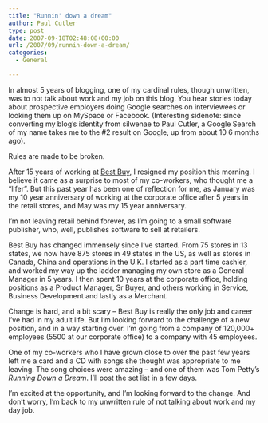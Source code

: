 ```yaml
---
title: "Runnin' down a dream"
author: Paul Cutler
type: post
date: 2007-09-18T02:48:08+00:00
url: /2007/09/runnin-down-a-dream/
categories:
  - General

---
```

In almost 5 years of blogging, one of my cardinal rules, though unwritten, was to not talk about work and my job on this blog. You hear stories today about prospective employers doing Google searches on interviewees or looking them up on MySpace or Facebook. (Interesting sidenote: since converting my blog&#8217;s identity from silwenae to Paul Cutler, a Google Search of my name takes me to the #2 result on Google, up from about 10 6 months ago).

Rules are made to be broken.

After 15 years of working at [Best Buy][1], I resigned my position this morning. I believe it came as a surprise to most of my co-workers, who thought me a &#8220;lifer&#8221;. But this past year has been one of reflection for me, as January was my 10 year anniversary of working at the corporate office after 5 years in the retail stores, and May was my 15 year anniversary.

I&#8217;m not leaving retail behind forever, as I&#8217;m going to a small software publisher, who, well, publishes software to sell at retailers.

Best Buy has changed immensely since I&#8217;ve started. From 75 stores in 13 states, we now have 875 stores in 49 states in the US, as well as stores in Canada, China and operations in the U.K. I started as a part time cashier, and worked my way up the ladder managing my own store as a General Manager in 5 years. I then spent 10 years at the corporate office, holding positions as a Product Manager, Sr Buyer, and others working in Service, Business Development and lastly as a Merchant.

Change is hard, and a bit scary &#8211; Best Buy is really the only job and career I&#8217;ve had in my adult life. But I&#8217;m looking forward to the challenge of a new position, and in a way starting over. I&#8217;m going from a company of 120,000+ employees (5500 at our corporate office) to a company with 45 employees.

One of my co-workers who I have grown close to over the past few years left me a card and a CD with songs she thought was appropriate to me leaving. The song choices were amazing &#8211; and one of them was Tom Petty&#8217;s _Running Down a Dream_. I&#8217;ll post the set list in a few days.

I&#8217;m excited at the opportunity, and I&#8217;m looking forward to the change. And don&#8217;t worry, I&#8217;m back to my unwritten rule of not talking about work and my day job.

 [1]: http://www.bestbuy.com